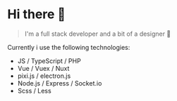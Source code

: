 # Hi there 👋
> I'm a full stack developer and a bit of a designer 🌚

Currently i use the following technologies: 

+ JS / TypeScript / PHP
+ Vue / Vuex / Nuxt
+ pixi.js / electron.js
+ Node.js / Express / Socket.io
+ Scss / Less

